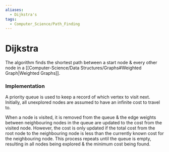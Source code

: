 ```yaml
---
aliases:
  - Dijkstra's
tags:
  - Computer_Science/Path_Finding
---
```

# Dijkstra
The algorithm finds the shortest path between a start node & every other node in a [[Computer-Science/Data Structures/Graphs#Weighted Graph|Weighted Graphs]].

### Implementation
A priority queue is used to keep a record of which vertex to visit next.
Initially, all unexplored nodes are assumed to have an infinite cost to travel to.

When a node is visited, it is removed from the queue & the edge weights between neighbouring nodes in the queue are updated to the cost from the visited node. However, the cost is only updated if the total cost from the root node to the neighbouring node is less than the currently known cost for the neighbouring node.
This process repeats until the queue is empty, resulting in all nodes being explored & the minimum cost being found.

